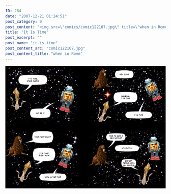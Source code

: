 ```yaml
---
ID: 284
date: "2007-12-21 01:24:51"
post_category: 0
post_content: "<img src=\"comics/comic122107.jpg\" title=\"when in Rome\" />"
title: "It Is Time"
post_excerpt: ""
post_name: "it-is-time"
post_content_src: "comic122107.jpg"
post_content_title: "when in Rome"
---
```



[![when in Rome](/comics-hi-res/comic122107.jpg)](/comics-hi-res/comic122107.jpg "when in Rome")
